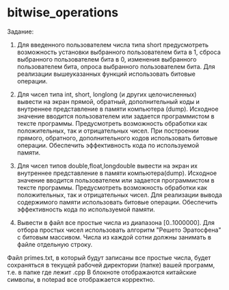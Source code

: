 # bitwise_operations

Задание:
1. Для введенного пользователем числа типа short предусмотреть возможность установки выбранного пользователем бита в 1,
сброса выбранного пользователем бита в 0, изменения выбранного пользователем бита, опроса выбранного пользователем бита. 
Для реализации вышеуказанных функций использовать битовые операции.

2. Для чисел типа int, short, longlong (и других целочисленных) вывести на экран прямой,
обратный, дополнительный коды и внутреннее представление в памяти компьютера (dump). 
Исходное значение вводится пользователем или задается программистом в тексте программы.
Предусмотреть возможность обработки как положительных, так и отрицательных чисел.
При построении прямого, обратного, дополнительного кодов использовать битовые операции. 
Обеспечить эффективность кода по используемой памяти.

3. Для чисел типов double,float,longdouble вывести на экран их внутреннее представление в памяти компьютера(dump). 
Исходное значение вводится пользователем или задается программистом в тексте программы.
Предусмотреть возможность обработки как положительных, так и отрицательных чисел.
Для реализации вывода содержимого памяти использовать битовые операции. 
Обеспечить эффективность кода по используемой памяти.

4. Вывести в файл все простые числа из диапазона [0..1000000].
Для отбора простых чисел использовать алгоритм "Решето Эратосфена" с битовым массивом. 
Числа из каждой сотни должны занимать в файле отдельную строку.

Файл primes.txt, в который будут записаны все простые числа, будет сохраняться в текущей рабочей директории (папке) вашей программ, т.е. в папке где лежит .cpp
В блокноте отображаются китайские символы, в notepad все отображается корректно.
